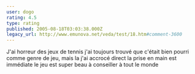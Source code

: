 ```yaml
---
user: dogo
rating: 4.5
type: rating
published: 2005-08-18T03:03:38.000Z
legacy_url: http://www.emunova.net/veda/test/18.htm#comment-3600
---
```

J'ai horreur des jeux de tennis j'ai toujours trouvé que c'était bien pourri comme genre de jeu, mais la j'ai accrocé direct la prise en main est immédiate le jeu est super beau à conseiller à tout le monde